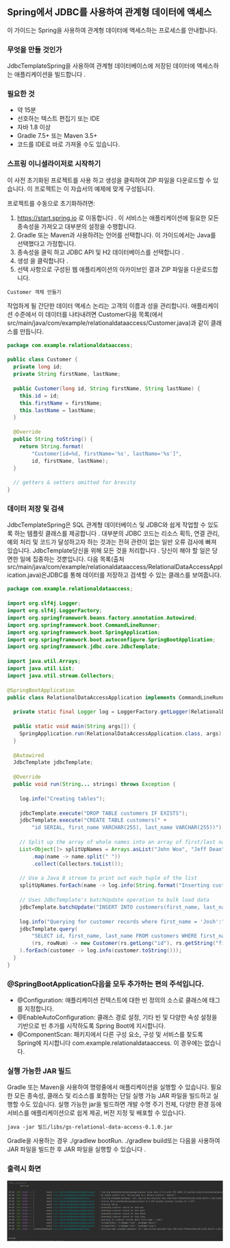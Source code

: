 ## Spring에서 JDBC를 사용하여 관계형 데이터에 액세스
이 가이드는 Spring을 사용하여 관계형 데이터에 액세스하는 프로세스를 안내합니다.

### 무엇을 만들 것인가
JdbcTemplateSpring을 사용하여 관계형 데이터베이스에 저장된 데이터에 액세스하는 애플리케이션을 빌드합니다 .


### 필요한 것
* 약 15분
* 선호하는 텍스트 편집기 또는 IDE
* 자바 1.8 이상
* Gradle 7.5+ 또는 Maven 3.5+
* 코드를 IDE로 바로 가져올 수도 있습니다.

### 스프링 이니셜라이저로 시작하기
이 사전 초기화된 프로젝트를 사용 하고 생성을 클릭하여 ZIP 파일을 다운로드할 수 있습니다. 이 프로젝트는 이 자습서의 예제에 맞게 구성됩니다.

프로젝트를 수동으로 초기화하려면:

1. https://start.spring.io 로 이동합니다 . 이 서비스는 애플리케이션에 필요한 모든 종속성을 가져오고 대부분의 설정을 수행합니다.
2. Gradle 또는 Maven과 사용하려는 언어를 선택합니다. 이 가이드에서는 Java를 선택했다고 가정합니다.
3. 종속성을 클릭 하고 JDBC API 및 H2 데이터베이스를 선택합니다 .
4. 생성 을 클릭합니다 .
5. 선택 사항으로 구성된 웹 애플리케이션의 아카이브인 결과 ZIP 파일을 다운로드합니다.

```
Customer 객체 만들기
```  
작업하게 될 간단한 데이터 액세스 논리는 고객의 이름과 성을 관리합니다. 애플리케이션 수준에서 이 데이터를 나타내려면 Customer다음 목록(에서 src/main/java/com/example/relationaldataaccess/Customer.java)과 같이 클래스를 만듭니다.

```java
package com.example.relationaldataaccess;

public class Customer {
  private long id;
  private String firstName, lastName;

  public Customer(long id, String firstName, String lastName) {
    this.id = id;
    this.firstName = firstName;
    this.lastName = lastName;
  }

  @Override
  public String toString() {
    return String.format(
        "Customer[id=%d, firstName='%s', lastName='%s']",
        id, firstName, lastName);
  }

  // getters & setters omitted for brevity
}
```

### 데이터 저장 및 검색
JdbcTemplateSpring은 SQL 관계형 데이터베이스 및 JDBC와 쉽게 작업할 수 있도록 하는 템플릿 클래스를 제공합니다 . 대부분의 JDBC 코드는 리소스 획득, 연결 관리, 예외 처리 및 코드가 달성하고자 하는 것과는 전혀 관련이 없는 일반 오류 검사에 빠져 있습니다. JdbcTemplate당신을 위해 모든 것을 처리합니다 . 당신이 해야 할 일은 당면한 일에 집중하는 것뿐입니다. 다음 목록(출처 src/main/java/com/example/relationaldataaccess/RelationalDataAccessApplication.java)은 ​​JDBC를 통해 데이터를 저장하고 검색할 수 있는 클래스를 보여줍니다.
```java
package com.example.relationaldataaccess;

import org.slf4j.Logger;
import org.slf4j.LoggerFactory;
import org.springframework.beans.factory.annotation.Autowired;
import org.springframework.boot.CommandLineRunner;
import org.springframework.boot.SpringApplication;
import org.springframework.boot.autoconfigure.SpringBootApplication;
import org.springframework.jdbc.core.JdbcTemplate;

import java.util.Arrays;
import java.util.List;
import java.util.stream.Collectors;

@SpringBootApplication
public class RelationalDataAccessApplication implements CommandLineRunner {

  private static final Logger log = LoggerFactory.getLogger(RelationalDataAccessApplication.class);

  public static void main(String args[]) {
    SpringApplication.run(RelationalDataAccessApplication.class, args);
  }

  @Autowired
  JdbcTemplate jdbcTemplate;

  @Override
  public void run(String... strings) throws Exception {

    log.info("Creating tables");

    jdbcTemplate.execute("DROP TABLE customers IF EXISTS");
    jdbcTemplate.execute("CREATE TABLE customers(" +
        "id SERIAL, first_name VARCHAR(255), last_name VARCHAR(255))");

    // Split up the array of whole names into an array of first/last names
    List<Object[]> splitUpNames = Arrays.asList("John Woo", "Jeff Dean", "Josh Bloch", "Josh Long").stream()
        .map(name -> name.split(" "))
        .collect(Collectors.toList());

    // Use a Java 8 stream to print out each tuple of the list
    splitUpNames.forEach(name -> log.info(String.format("Inserting customer record for %s %s", name[0], name[1])));

    // Uses JdbcTemplate's batchUpdate operation to bulk load data
    jdbcTemplate.batchUpdate("INSERT INTO customers(first_name, last_name) VALUES (?,?)", splitUpNames);

    log.info("Querying for customer records where first_name = 'Josh':");
    jdbcTemplate.query(
        "SELECT id, first_name, last_name FROM customers WHERE first_name = ?", new Object[] { "Josh" },
        (rs, rowNum) -> new Customer(rs.getLong("id"), rs.getString("first_name"), rs.getString("last_name"))
    ).forEach(customer -> log.info(customer.toString()));
  }
}
```

### @SpringBootApplication다음을 모두 추가하는 편의 주석입니다.

* @Configuration: 애플리케이션 컨텍스트에 대한 빈 정의의 소스로 클래스에 태그를 지정합니다.
* @EnableAutoConfiguration: 클래스 경로 설정, 기타 빈 및 다양한 속성 설정을 기반으로 빈 추가를 시작하도록 Spring Boot에 지시합니다.
* @ComponentScan: 패키지에서 다른 구성 요소, 구성 및 서비스를 찾도록 Spring에 지시합니다 com.example.relationaldataaccess. 이 경우에는 없습니다.

### 실행 가능한 JAR 빌드
Gradle 또는 Maven을 사용하여 명령줄에서 애플리케이션을 실행할 수 있습니다. 필요한 모든 종속성, 클래스 및 리소스를 포함하는 단일 실행 가능 JAR 파일을 빌드하고 실행할 수도 있습니다. 실행 가능한 jar을 빌드하면 개발 수명 주기 전체, 다양한 환경 등에 서비스를 애플리케이션으로 쉽게 제공, 버전 지정 및 배포할 수 있습니다.

```agsl
java -jar 빌드/libs/gs-relational-data-access-0.1.0.jar
```

Gradle을 사용하는 경우 ./gradlew bootRun. ./gradlew build또는 다음을 사용하여 JAR 파일을 빌드한 후 JAR 파일을 실행할 수 있습니다 .
### 출력시 화면

![img.png](img.png)